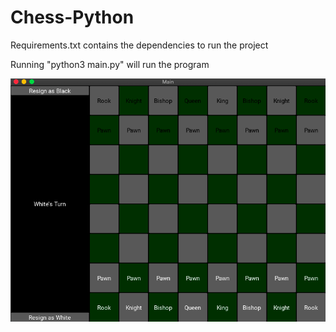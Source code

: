 # Chess-Python

Requirements.txt contains the dependencies to run the project

Running "python3 main.py" will run the program

![StartBoard](Start_Board.png)
